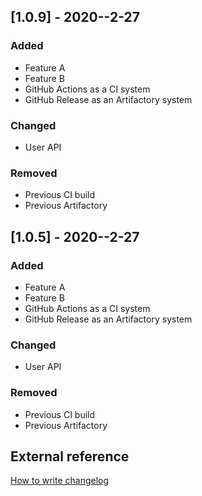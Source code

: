 ## [1.0.9] - 2020--2-27 
### Added
- Feature A
- Feature B
- GitHub Actions as a CI system
- GitHub Release as an Artifactory system

### Changed
- User API

### Removed
- Previous CI build
- Previous Artifactory

## [1.0.5] - 2020--2-27 
### Added
- Feature A
- Feature B
- GitHub Actions as a CI system
- GitHub Release as an Artifactory system

### Changed
- User API

### Removed
- Previous CI build
- Previous Artifactory

## External reference    
[How to write changelog](https://keepachangelog.com/en/1.0.0/)
